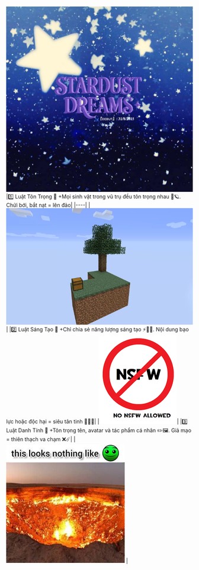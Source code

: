 ![anhgr](Images/Messenger_creation_1207599981087816.jpeg)
|1️⃣ Luật Tôn Trọng 🌌 +Mọi sinh vật trong vũ trụ đều tôn trọng nhau 💖🪐. Chửi bới, bắt nạt = lên đảo|
|----|
|![dao1](Images/12611355_l.webp)|
|2️⃣ Luật Sáng Tạo 🎨 +Chỉ chia sẻ năng lượng sáng tạo ⚡🎵🐴. Nội dung bạo lực hoặc độc hại = siêu tân tinh 🔞💥❌|
|![nonsfw](Images/download.png)|
|3️⃣ Luật Danh Tính 🌠 +Tôn trọng tên, avatar và tác phẩm cá nhân ✏️🖼️. Giả mạo = thiên thạch va chạm ❌☄️|
|![fireinthehole](Images/who-even-decided-that-fire-in-the-hole-was-the-normal-face-v0-3a7o2ti1dg9c1.jpeg)
|
